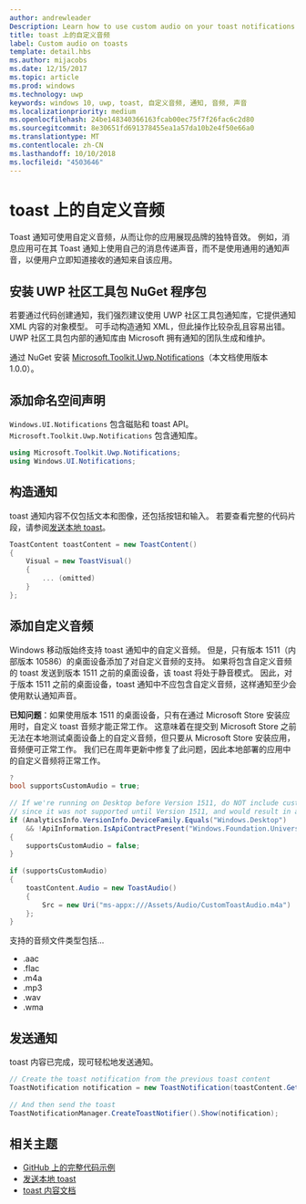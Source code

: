 ```yaml
---
author: andrewleader
Description: Learn how to use custom audio on your toast notifications.
title: toast 上的自定义音频
label: Custom audio on toasts
template: detail.hbs
ms.author: mijacobs
ms.date: 12/15/2017
ms.topic: article
ms.prod: windows
ms.technology: uwp
keywords: windows 10, uwp, toast, 自定义音频, 通知, 音频, 声音
ms.localizationpriority: medium
ms.openlocfilehash: 24be148340366163fcab00ec75f7f26fac6c2d80
ms.sourcegitcommit: 8e30651fd691378455ea1a57da10b2e4f50e66a0
ms.translationtype: MT
ms.contentlocale: zh-CN
ms.lasthandoff: 10/10/2018
ms.locfileid: "4503646"
---
```

# <a name="custom-audio-on-toasts"></a>toast 上的自定义音频

Toast 通知可使用自定义音频，从而让你的应用展现品牌的独特音效。 例如，消息应用可在其 Toast 通知上使用自己的消息传递声音，而不是使用通用的通知声音，以便用户立即知道接收的通知来自该应用。

## <a name="install-uwp-community-toolkit-nuget-package"></a>安装 UWP 社区工具包 NuGet 程序包

若要通过代码创建通知，我们强烈建议使用 UWP 社区工具包通知库，它提供通知 XML 内容的对象模型。 可手动构造通知 XML，但此操作比较杂乱且容易出错。 UWP 社区工具包内部的通知库由 Microsoft 拥有通知的团队生成和维护。

通过 NuGet 安装 [Microsoft.Toolkit.Uwp.Notifications](https://www.nuget.org/packages/Microsoft.Toolkit.Uwp.Notifications/)（本文档使用版本 1.0.0）。


## <a name="add-namespace-declarations"></a>添加命名空间声明

`Windows.UI.Notifications` 包含磁贴和 toast API。 `Microsoft.Toolkit.Uwp.Notifications` 包含通知库。

```csharp
using Microsoft.Toolkit.Uwp.Notifications;
using Windows.UI.Notifications;
```


## <a name="construct-the-notification"></a>构造通知

toast 通知内容不仅包括文本和图像，还包括按钮和输入。 若要查看完整的代码片段，请参阅[发送本地 toast](send-local-toast.md)。

```csharp
ToastContent toastContent = new ToastContent()
{
    Visual = new ToastVisual()
    {
        ... (omitted)
    }
};
```


## <a name="add-the-custom-audio"></a>添加自定义音频

Windows 移动版始终支持 toast 通知中的自定义音频。 但是，只有版本 1511（内部版本 10586）的桌面设备添加了对自定义音频的支持。 如果将包含自定义音频的 toast 发送到版本 1511 之前的桌面设备，该 toast 将处于静音模式。 因此，对于版本 1511 之前的桌面设备，toast 通知中不应包含自定义音频，这样通知至少会使用默认通知声音。

**已知问题**：如果使用版本 1511 的桌面设备，只有在通过 Microsoft Store 安装应用时，自定义 toast 音频才能正常工作。 这意味着在提交到 Microsoft Store 之前无法在本地测试桌面设备上的自定义音频，但只要从 Microsoft Store 安装应用，音频便可正常工作。 我们已在周年更新中修复了此问题，因此本地部署的应用中的自定义音频将正常工作。

```csharp
?
bool supportsCustomAudio = true;
 
// If we're running on Desktop before Version 1511, do NOT include custom audio
// since it was not supported until Version 1511, and would result in a silent toast.
if (AnalyticsInfo.VersionInfo.DeviceFamily.Equals("Windows.Desktop")
    && !ApiInformation.IsApiContractPresent("Windows.Foundation.UniversalApiContract", 2))
{
    supportsCustomAudio = false;
}
 
if (supportsCustomAudio)
{
    toastContent.Audio = new ToastAudio()
    {
        Src = new Uri("ms-appx:///Assets/Audio/CustomToastAudio.m4a")
    };
}
```

支持的音频文件类型包括...

- .aac
- .flac
- .m4a
- .mp3
- .wav
- .wma


## <a name="send-the-notification"></a>发送通知

toast 内容已完成，现可轻松地发送通知。

```csharp
// Create the toast notification from the previous toast content
ToastNotification notification = new ToastNotification(toastContent.GetXml());
             
// And then send the toast
ToastNotificationManager.CreateToastNotifier().Show(notification);
```


## <a name="related-topics"></a>相关主题

- [GitHub 上的完整代码示例](https://github.com/WindowsNotifications/quickstart-toast-with-custom-audio)
- [发送本地 toast](send-local-toast.md)
- [toast 内容文档](adaptive-interactive-toasts.md)